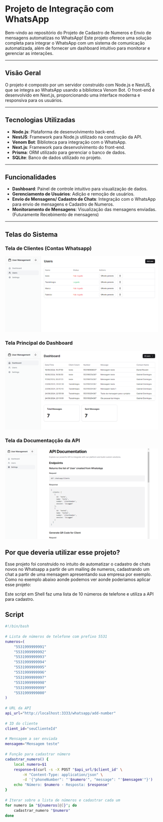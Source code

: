 # Projeto de Integração com WhatsApp

Bem-vindo ao repositório do Projeto de Cadastro de Numeros e Envio de mensagens automatizas no WhatsApp! Este projeto oferece uma solução completa para integrar o WhatsApp com um sistema de comunicação automatizada, além de fornecer um dashboard intuitivo para monitorar e gerenciar as interações.

---

## Visão Geral

O projeto é composto por um servidor construído com Node.js e NestJS, que se integra ao WhatsApp usando a biblioteca Venom Bot. O front-end é desenvolvido em Next.js, proporcionando uma interface moderna e responsiva para os usuários.

---

## Tecnologias Utilizadas

- **Node.js**: Plataforma de desenvolvimento back-end.
- **NestJS**: Framework para Node.js utilizado na construção da API.
- **Venom Bot**: Biblioteca para integração com o WhatsApp.
- **Next.js**: Framework para desenvolvimento do front-end.
- **Prisma**: ORM utilizado para gerenciar o banco de dados.
- **SQLite**: Banco de dados utilizado no projeto.

---

## Funcionalidades

- **Dashboard**: Painel de controle intuitivo para visualização de dados.
- **Gerenciamento de Usuários**: Adição e remoção de usuários.
- **Envio de Mensagens/ Cadastro de Chats**: Integração com o WhatsApp para envio de mensagens e Cadastro de Numeros.
- **Monitoramento de Mensagens**: Visualização das mensagens enviadas. (Futuramente Recebimento de mensagens)

---

## Telas do Sistema

### Tela de Clientes (Contas Whatsapp)

![Tela de Clientes](screenshots/users.png)

### Tela Principal do Dashboard

![Tela do Dashboard](screenshots/dash.png)


### Tela da Documentaçção da API

![Tela de Mensagens](screenshots/api.png)


## Por que deveria utilizar esse projeto?

Esse projeto foi construido no intuito de automatizar o cadastro de chats novos no Whatsapp a partir de um mailing de numeros, cadastrando um chat a partir de uma mensagem apresentando sua empresa por exemplo. Como no exemplo abaixo aonde podemos ver aonde poderiamos aplicar esse projeto:

Este script em Shell faz uma lista de 10 números de telefone e utiliza a API para cadastro.

## Script

```bash
#!/bin/bash

# Lista de números de telefone com prefixo 5531
numeros=(
    "5531999999991"
    "5531999999992"
    "5531999999993"
    "5531999999994"
    "5531999999995"
    "5531999999996"
    "5531999999997"
    "5531999999998"
    "5531999999999"
    "5531999999000"
)

# URL da API
api_url="http://localhost:3333/whatsapp/add-number"

# ID do cliente
client_id="seuClienteId"

# Mensagem a ser enviada
mensagem="Mensagem teste"

# Função para cadastrar número
cadastrar_numero() {
    local numero=$1
    response=$(curl -s -X POST "$api_url/$client_id" \
        -H "Content-Type: application/json" \
        -d '{"phoneNumber": "'$numero'", "message": "'$mensagem'"}')
    echo "Número: $numero - Resposta: $response"
}

# Iterar sobre a lista de números e cadastrar cada um
for numero in "${numeros[@]}"; do
    cadastrar_numero "$numero"
done


